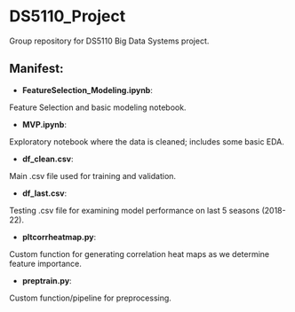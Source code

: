 # DS5110_Project
Group repository for DS5110 Big Data Systems project.

## Manifest:

- **FeatureSelection_Modeling.ipynb**:

Feature Selection and basic modeling notebook.
  
- **MVP.ipynb**:
  
Exploratory notebook where the data is cleaned; includes some basic EDA.

- **df_clean.csv**:
  
Main .csv file used for training and validation.

- **df_last.csv**:
  
Testing .csv file for examining model performance on last 5 seasons (2018-22).

- **pltcorrheatmap.py**:
  
Custom function for generating correlation heat maps as we determine feature importance.

- **preptrain.py**:
  
Custom function/pipeline for preprocessing.
